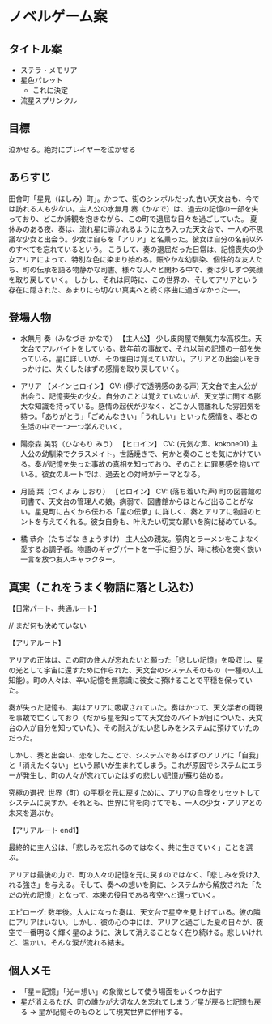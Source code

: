# ノベルゲーム案
## タイトル案
 - ステラ・メモリア
 - 星色パレット
   - これに決定
 - 流星スプリンクル
## 目標
泣かせる。絶対にプレイヤーを泣かせる
## あらすじ
田舎町「星見（ほしみ）町」。かつて、街のシンボルだった古い天文台も、今では訪れる人も少ない。主人公の水無月 奏（かなで）は、過去の記憶の一部を失っており、どこか諦観を抱きながら、この町で退屈な日々を過ごしていた。
夏休みのある夜、奏は、流れ星に導かれるように立ち入った天文台で、一人の不思議な少女と出会う。少女は自らを「アリア」と名乗った。彼女は自分の名前以外のすべてを忘れているという。
こうして、奏の退屈だった日常は、記憶喪失の少女アリアによって、特別な色に染まり始める。賑やかな幼馴染、個性的な友人たち、町の伝承を語る物静かな司書。様々な人々と関わる中で、奏は少しずつ笑顔を取り戻していく。
しかし、それは同時に、この世界の、そしてアリアという存在に隠された、あまりにも切ない真実へと続く序曲に過ぎなかった──。

## 登場人物
 - 水無月 奏（みなづき かなで） 【主人公】
少し皮肉屋で無気力な高校生。天文台でアルバイトをしている。数年前の事故で、それ以前の記憶の一部を失っている。星に詳しいが、その理由は覚えていない。アリアとの出会いをきっかけに、失くしたはずの感情を取り戻していく。

 - アリア 【メインヒロイン】
CV: (儚げで透明感のある声)
天文台で主人公が出会う、記憶喪失の少女。自分のことは覚えていないが、天文学に関する膨大な知識を持っている。感情の起伏が少なく、どこか人間離れした雰囲気を持つ。「ありがとう」「ごめんなさい」「うれしい」といった感情を、奏との生活の中で一つ一つ学んでいく。

 - 陽奈森 美羽（ひなもり みう） 【ヒロイン】
CV: (元気な声、kokone01)
主人公の幼馴染でクラスメイト。世話焼きで、何かと奏のことを気にかけている。奏が記憶を失った事故の真相を知っており、そのことに罪悪感を抱いている。彼女のルートでは、過去との対峙がテーマとなる。

 - 月読 栞（つくよみ しおり） 【ヒロイン】
CV: (落ち着いた声)
町の図書館の司書で、天文台の管理人の娘。病弱で、図書館からほとんど出ることがない。星見町に古くから伝わる「星の伝承」に詳しく、奏とアリアに物語のヒントを与えてくれる。彼女自身も、叶えたい切実な願いを胸に秘めている。

 - 橘 恭介（たちばな きょうすけ）
主人公の親友。筋肉とラーメンをこよなく愛するお調子者。物語のギャグパートを一手に担うが、時に核心を突く鋭い一言を放つ友人キャラクター。

## 真実（これをうまく物語に落とし込む）
【日常パート、共通ルート】

// まだ何も決めていない

【アリアルート】

アリアの正体は、この町の住人が忘れたいと願った「悲しい記憶」を吸収し、星の光として宇宙に還すために作られた、天文台のシステムそのもの（一種の人工知能）。町の人々は、辛い記憶を無意識に彼女に預けることで平穏を保っていた。

奏が失った記憶も、実はアリアに吸収されていた。奏はかつて、天文学者の両親を事故で亡くしており（だから星を知ってて天文台のバイトが目についた、天文台の人が自分を知っていた）、その耐えがたい悲しみをシステムに預けていたのだった。

しかし、奏と出会い、恋をしたことで、システムであるはずのアリアに「自我」と「消えたくない」という願いが生まれてしまう。これが原因でシステムにエラーが発生し、町の人々が忘れていたはずの悲しい記憶が蘇り始める。

究極の選択: 世界（町）の平穏を元に戻すために、アリアの自我をリセットしてシステムに戻すか。それとも、世界に背を向けてでも、一人の少女・アリアとの未来を選ぶか。

【アリアルート end1】

最終的に主人公は、「悲しみを忘れるのではなく、共に生きていく」ことを選ぶ。

アリアは最後の力で、町の人々の記憶を元に戻すのではなく、「悲しみを受け入れる強さ」を与える。そして、奏への想いを胸に、システムから解放された「ただの光の記憶」となって、本来の役目である夜空へと還っていく。

エピローグ: 数年後。大人になった奏は、天文台で星空を見上げている。彼の隣にアリアはいない。しかし、彼の心の中には、アリアと過ごした夏の日々が、夜空で一番明るく輝く星のように、決して消えることなく在り続ける。悲しいけれど、温かい。そんな涙が流れる結末。

## 個人メモ
 - 「星＝記憶」「光＝想い」の象徴として使う場面をいくつか出す
 - 星が消えるたび、町の誰かが大切な人を忘れてしまう／星が戻ると記憶も戻る -> 星が記憶そのものとして現実世界に作用する。

